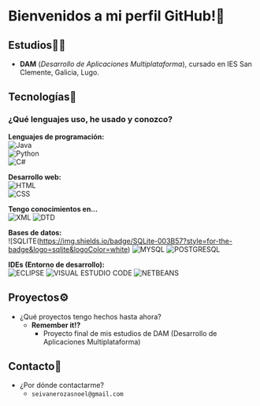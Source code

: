 # Bienvenidos a mi perfil GitHub!👋

## Estudios🧑‍🎓
- **DAM** (_Desarrollo de Aplicaciones Multiplataforma_), cursado en IES San Clemente, Galicia, Lugo.

## Tecnologías🧾
### ¿Qué lenguajes uso, he usado y conozco?

**Lenguajes de programación:** <br>
  ![Java](https://img.shields.io/badge/Java-ED8B00?style=for-the-badge&logo=javaor=white)<br>
  ![Python](https://img.shields.io/badge/Python-3776AB?style=for-the-badge&logo=python&logoColor=white)<br>
  ![C#](https://img.shields.io/badge/C%23-239120?style=for-the-badge&logo=c-sharp&logoColor=white)<br>
  



**Desarrollo web:** <br>
![HTML](https://img.shields.io/badge/HTML5-E34F26?style=for-the-badge&logo=html5&logoColor=white) <br>
![CSS](https://img.shields.io/badge/CSS3-1572B6?style=for-the-badge&logo=css3&logoColor=white)<br>

**Tengo conocimientos en…** <br>
![XML](https://img.shields.io/badge/XML-00599C?style=for-the-badge&logo=xml&logoColor=white)
![DTD](https://img.shields.io/badge/DTD-8A2BE2?style=for-the-badge&logoColor=white)

**Bases de datos:** <br>
![SQLITE(https://img.shields.io/badge/SQLite-003B57?style=for-the-badge&logo=sqlite&logoColor=white)
![MYSQL](https://img.shields.io/badge/MySQL-4479A1?style=for-the-badge&logo=mysql&logoColor=white)
![POSTGRESQL](https://img.shields.io/badge/PostgreSQL-336791?style=for-the-badge&logo=postgresql&logoColor=white)

**IDEs (Entorno de desarrollo):** <br>
![ECLIPSE](Https://img.shields.io/badge/Eclipse-2C2255?style=for-the-badge&logo=eclipse&logoColor=white)
![VISUAL ESTUDIO CODE](https://img.shields.io/badge/Visual%20Studio%20Code-0078D4?style=for-the-badge&logo=visual-studio-code&logoColor=white)
![NETBEANS](https://img.shields.io/badge/NetBeans-1B6AC6?style=for-the-badge&logo=apache-netbeans-ide&logoColor=white)

## Proyectos⚙️
- ¿Qué proyectos tengo hechos hasta ahora?
  - **Remember it!?**
    - Proyecto final de mis estudios de DAM (Desarrollo de Aplicaciones Multiplataforma)

## Contacto📨
- ¿Por dónde contactarme?
  - `seivanerozasnoel@gmail.com`
